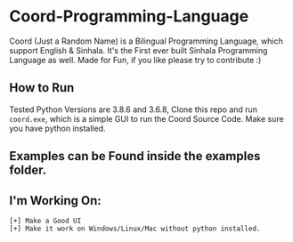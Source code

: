 # Coord-Programming-Language
Coord (Just a Random Name) is a Bilingual Programming Language, which support English &amp; Sinhala. It's the First ever built Sinhala Programming Language as well. Made for Fun, if you like please try to contribute :)

## How to Run

Tested Python Versions are 3.8.6 and 3.6.8,
Clone this repo and run `coord.exe`, which is a simple GUI to run the Coord Source Code. Make sure you have python installed.

## Examples can be Found inside the examples folder.

## I'm Working On:
```
[+] Make a Good UI
[+] Make it work on Windows/Linux/Mac without python installed.
```
